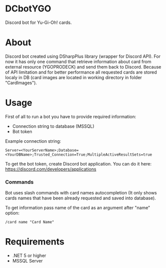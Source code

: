 # DCbotYGO
Discord bot for Yu-Gi-Oh! cards.
# About
Discord bot created using DSharpPlus library (wrapper for Discord API).
For now it has only one command that retrieve information about card
from external resource (YGOPRODECK) and send them back to Discord.
Because of API limitation and for better performance all requested cards are
stored localy in DB (card images are located in working directory in folder "CardImages").

# Usage
First of all to run a bot you have to provide required information:
- Connection string to database (MSSQL)
- Bot token

Example connection string:
```
Server=<YourServerName>;Database=<YourDBName>;Trusted_Connection=True;MultipleActiveResultSets=true
``` 
To get the bot token, create Discord bot application. You can do it here: https://discord.com/developers/applications

### Commands
Bot uses slash commands with card names autocompletion (It only shows cards names that have been already requested
and saved into database).

To get information pass name of the card as an argument after "name" option:
```
/card name "Card Name" 
```

# Requirements
- .NET 5 or higher
- MSSQL Server
